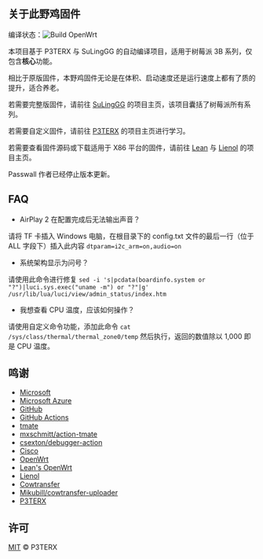 ## 关于此野鸡固件
编译状态：![Build OpenWrt](https://github.com/Pastechn/openwrt-rpi3-lite/workflows/Build%20OpenWrt/badge.svg)

本项目基于 P3TERX 与 SuLingGG 的自动编译项目，适用于树莓派 3B 系列，仅包含**核心**功能。

相比于原版固件，本野鸡固件无论是在体积、启动速度还是运行速度上都有了质的提升，适合养老。

若需要完整版固件，请前往 [SuLingGG](https://github.com/SuLingGG/OpenWrt-Rpi) 的项目主页，该项目囊括了树莓派所有系列。

若需要自定义固件，请前往 [P3TERX](https://github.com/P3TERX/Actions-OpenWrt) 的项目主页进行学习。

若需要查看固件源码或下载适用于 X86 平台的固件，请前往 [Lean](https://github.com/coolsnowwolf/lede) 与 [Lienol](https://github.com/Lienol/openwrt-package) 的项目主页。

Passwall 作者已经停止版本更新。

## FAQ

- AirPlay 2 在配置完成后无法输出声音？

请将 TF 卡插入 Windows 电脑，在根目录下的 config.txt 文件的最后一行（位于 ALL 字段下）插入此内容 `dtparam=i2c_arm=on,audio=on`

- 系统架构显示为问号？

请使用此命令进行修复 `sed -i 's|pcdata(boardinfo.system or "?")|luci.sys.exec("uname -m") or "?"|g' /usr/lib/lua/luci/view/admin_status/index.htm`

- 我想查看 CPU 温度，应该如何操作？

请使用自定义命令功能，添加此命令 `cat /sys/class/thermal/thermal_zone0/temp` 然后执行，返回的数值除以 1,000 即是 CPU 温度。

## 鸣谢
- [Microsoft](https://www.microsoft.com)
- [Microsoft Azure](https://azure.microsoft.com)
- [GitHub](https://github.com)
- [GitHub Actions](https://github.com/features/actions)
- [tmate](https://github.com/tmate-io/tmate)
- [mxschmitt/action-tmate](https://github.com/mxschmitt/action-tmate)
- [csexton/debugger-action](https://github.com/csexton/debugger-action)
- [Cisco](https://www.cisco.com/)
- [OpenWrt](https://github.com/openwrt/openwrt)
- [Lean's OpenWrt](https://github.com/coolsnowwolf/lede)
- [Lienol](https://github.com/Lienol/openwrt-package)
- [Cowtransfer](https://cowtransfer.com)
- [Mikubill/cowtransfer-uploader](https://github.com/Mikubill/cowtransfer-uploader)
- [P3TERX](https://github.com/P3TERX/Actions-OpenWrt)


## 许可
[MIT](https://github.com/P3TERX/Actions-OpenWrt/blob/master/LICENSE) © P3TERX

